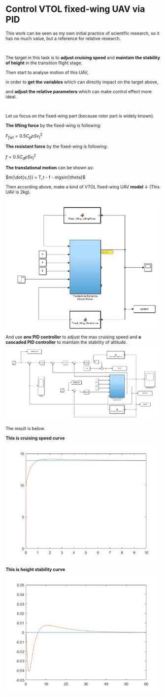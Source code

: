 # Control VTOL fixed-wing UAV via PID
This work can be seen as my own initial practice of scientific research, so it has no much value, but a reference for relative research.

&nbsp;
&nbsp;
&nbsp;
&nbsp;

The target in this task is to **adjust cruising speed** and **maintain the stability of height** in the transition flight stage.

Then start to analyse motion of this UAV, 

in order to **get the variables** which can directly impact on the target above,

and **adjust the relative parameters** which can make control effect more ideal.
  
&nbsp;
&nbsp;
&nbsp;
&nbsp;

Let us focus on the fixed-wing part (because rotor part is widely known).

**The lifting force** by the fixed-wing is following:

$F_{fwt} = 0.5{C_p} \rho S{v_t}^2$

**The resistant force** by the fixed-wing is following:

$f = 0.5{C_d}{\rho}S{v_t}^2$

**The translational motion** can be shown as:

$m{\dot{v_t}} = T_t - f - mgsin{\theta}$

Then according above, make a kind of VTOL fixed-wing UAV **model** ↓ (This UAV is 2kg).

![UAV_model](./images/controller_1.png "UAV_model")

And use **one PID controller** to adjust the max cruising speed and **a cascaded PID controller** to maintain the stability of altitude.
![PID_model](./images/controller_2.png "PID_model")

The result is below.

**This is cruising speed curve**

![cruising_speed](./images/speed_curve.jpg "cruising speed")

**This is height stability curve**

![height_stability](./images/height_curve.jpg "height_stability")
